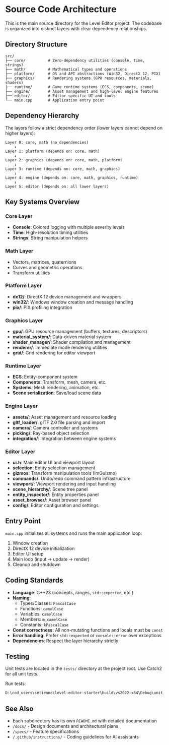 # Source Code Architecture

This is the main source directory for the Level Editor project. The codebase is organized into distinct layers with clear dependency relationships.

## Directory Structure

```
src/
├── core/          # Zero-dependency utilities (console, time, strings)
├── math/          # Mathematical types and operations  
├── platform/      # OS and API abstractions (Win32, DirectX 12, PIX)
├── graphics/      # Rendering systems (GPU resources, materials, shaders)
├── runtime/       # Game runtime systems (ECS, components, scene)
├── engine/        # Asset management and high-level engine features
├── editor/        # Editor-specific UI and tools
└── main.cpp       # Application entry point
```

## Dependency Hierarchy

The layers follow a strict dependency order (lower layers cannot depend on higher layers):

```
Layer 0: core, math (no dependencies)
    ↓
Layer 1: platform (depends on: core, math)
    ↓
Layer 2: graphics (depends on: core, math, platform)
    ↓
Layer 3: runtime (depends on: core, math, graphics)
    ↓
Layer 4: engine (depends on: core, math, graphics, runtime)
    ↓
Layer 5: editor (depends on: all lower layers)
```

## Key Systems Overview

### Core Layer
- **Console**: Colored logging with multiple severity levels
- **Time**: High-resolution timing utilities
- **Strings**: String manipulation helpers

### Math Layer
- Vectors, matrices, quaternions
- Curves and geometric operations
- Transform utilities

### Platform Layer
- **dx12/**: DirectX 12 device management and wrappers
- **win32/**: Windows window creation and message handling
- **pix/**: PIX profiling integration

### Graphics Layer
- **gpu/**: GPU resource management (buffers, textures, descriptors)
- **material_system/**: Data-driven material system
- **shader_manager/**: Shader compilation and management
- **renderer/**: Immediate mode rendering utilities
- **grid/**: Grid rendering for editor viewport

### Runtime Layer
- **ECS**: Entity-component system
- **Components**: Transform, mesh, camera, etc.
- **Systems**: Mesh rendering, animation, etc.
- **Scene serialization**: Save/load scene data

### Engine Layer
- **assets/**: Asset management and resource loading
- **gltf_loader/**: glTF 2.0 file parsing and import
- **camera/**: Camera controller and systems
- **picking/**: Ray-based object selection
- **integration/**: Integration between engine systems

### Editor Layer
- **ui.h**: Main editor UI and viewport layout
- **selection**: Entity selection management
- **gizmos**: Transform manipulation tools (ImGuizmo)
- **commands/**: Undo/redo command pattern infrastructure
- **viewport/**: Viewport rendering and input handling
- **scene_hierarchy/**: Scene tree panel
- **entity_inspector/**: Entity properties panel
- **asset_browser/**: Asset browser panel
- **config/**: Editor configuration and settings

## Entry Point

`main.cpp` initializes all systems and runs the main application loop:
1. Window creation
2. DirectX 12 device initialization
3. Editor UI setup
4. Main loop (input → update → render)
5. Cleanup and shutdown

## Coding Standards

- **Language**: C++23 (concepts, ranges, `std::expected`, etc.)
- **Naming**: 
  - Types/Classes: `PascalCase`
  - Functions: `camelCase`
  - Variables: `camelCase`
  - Members: `m_camelCase`
  - Constants: `kPascalCase`
- **Const correctness**: All non-mutating functions and locals must be `const`
- **Error handling**: Prefer `std::expected` or `console::error` over exceptions
- **Dependencies**: Respect the layer hierarchy strictly

## Testing

Unit tests are located in the `tests/` directory at the project root. Use Catch2 for all unit tests.

Run tests:
```cmd
D:\cod_users\setienne\level-editor-starter\build\vs2022-x64\Debug\unit_test_runner.exe
```

## See Also

- Each subdirectory has its own `README.md` with detailed documentation
- `/docs/` - Design documents and architectural plans
- `/specs/` - Feature specifications
- `/.github/instructions/` - Coding guidelines for AI assistants
